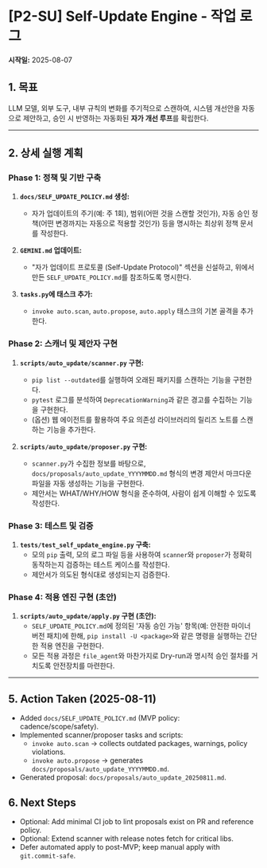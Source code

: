 # [P2-SU] Self-Update Engine - 작업 로그

**시작일:** 2025-08-07

## 1. 목표

LLM 모델, 외부 도구, 내부 규칙의 변화를 주기적으로 스캔하여, 시스템 개선안을 자동으로 제안하고, 승인 시 반영하는 자동화된 **자가 개선 루프**를 확립한다.

---

## 2. 상세 실행 계획

### Phase 1: 정책 및 기반 구축

1.  **`docs/SELF_UPDATE_POLICY.md` 생성:**
    -   자가 업데이트의 주기(예: 주 1회), 범위(어떤 것을 스캔할 것인가), 자동 승인 정책(어떤 변경까지는 자동으로 적용할 것인가) 등을 명시하는 최상위 정책 문서를 작성한다.

2.  **`GEMINI.md` 업데이트:**
    -   "자가 업데이트 프로토콜 (Self-Update Protocol)" 섹션을 신설하고, 위에서 만든 `SELF_UPDATE_POLICY.md`를 참조하도록 명시한다.

3.  **`tasks.py`에 태스크 추가:**
    -   `invoke auto.scan`, `auto.propose`, `auto.apply` 태스크의 기본 골격을 추가한다.

### Phase 2: 스캐너 및 제안자 구현

1.  **`scripts/auto_update/scanner.py` 구현:**
    -   `pip list --outdated`를 실행하여 오래된 패키지를 스캔하는 기능을 구현한다.
    -   `pytest` 로그를 분석하여 `DeprecationWarning`과 같은 경고를 수집하는 기능을 구현한다.
    -   (옵션) 웹 에이전트를 활용하여 주요 의존성 라이브러리의 릴리즈 노트를 스캔하는 기능을 추가한다.

2.  **`scripts/auto_update/proposer.py` 구현:**
    -   `scanner.py`가 수집한 정보를 바탕으로, `docs/proposals/auto_update_YYYYMMDD.md` 형식의 변경 제안서 마크다운 파일을 자동 생성하는 기능을 구현한다.
    -   제안서는 WHAT/WHY/HOW 형식을 준수하여, 사람이 쉽게 이해할 수 있도록 작성한다.

### Phase 3: 테스트 및 검증

1.  **`tests/test_self_update_engine.py` 구축:**
    -   모의 `pip` 출력, 모의 로그 파일 등을 사용하여 `scanner`와 `proposer`가 정확히 동작하는지 검증하는 테스트 케이스를 작성한다.
    -   제안서가 의도된 형식대로 생성되는지 검증한다.

### Phase 4: 적용 엔진 구현 (초안)

1.  **`scripts/auto_update/apply.py` 구현 (초안):**
    -   `SELF_UPDATE_POLICY.md`에 정의된 '자동 승인 가능' 항목(예: 안전한 마이너 버전 패치)에 한해, `pip install -U <package>`와 같은 명령을 실행하는 간단한 적용 엔진을 구현한다.
    -   모든 적용 과정은 `file_agent`와 마찬가지로 Dry-run과 명시적 승인 절차를 거치도록 안전장치를 마련한다.

---
## 5. Action Taken (2025-08-11)

- Added `docs/SELF_UPDATE_POLICY.md` (MVP policy: cadence/scope/safety).
- Implemented scanner/proposer tasks and scripts:
  - `invoke auto.scan` → collects outdated packages, warnings, policy violations.
  - `invoke auto.propose` → generates `docs/proposals/auto_update_YYYYMMDD.md`.
- Generated proposal: `docs/proposals/auto_update_20250811.md`.

## 6. Next Steps

- Optional: Add minimal CI job to lint proposals exist on PR and reference policy.
- Optional: Extend scanner with release notes fetch for critical libs.
- Defer automated apply to post-MVP; keep manual apply with `git.commit-safe`.
